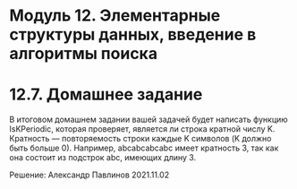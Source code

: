 Модуль 12. Элементарные структуры данных, введение в алгоритмы поиска
=====================================================================
12.7. Домашнее задание
======================

В итоговом домашнем задании вашей задачей будет написать функцию IsKPeriodic, которая проверяет, является ли строка кратной числу K.
Кратность — повторяемость строки каждые K символов (K должно быть больше 0). Например, abcabcabcabc имеет кратность 3, так как она состоит из подстрок abc, имеющих длину 3.

Решение: Александр Павлинов
2021.11.02
